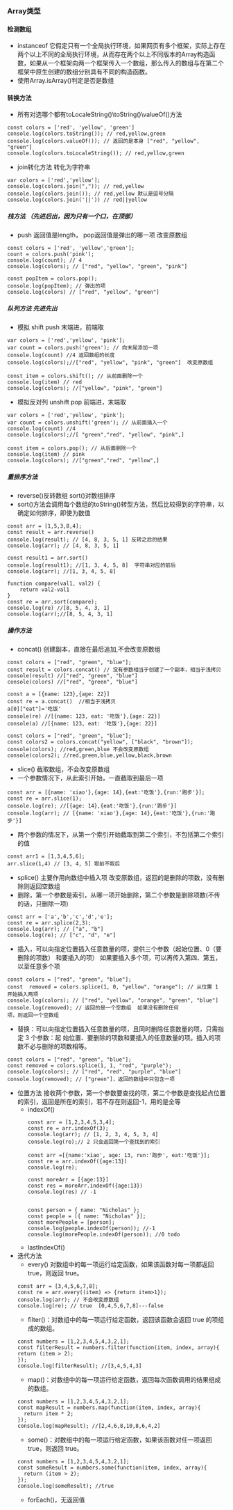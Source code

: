 ### Array类型
#### 检测数组
- instanceof 它假定只有一个全局执行环境，如果网页有多个框架，实际上存在两个以上不同的全局执行环境，从而存在两个以上不同版本的Array构造函数，如果从一个框架向两一个框架传入一个数组，那么传入的数组与在第二个框架中原生创建的数组分别具有不同的构造函数。
- 使用Array.isArray()判定是否是数组
#### 转换方法
- 所有对选哪个都有toLocaleString()\toString()\valueOf()方法
```
const colors = ['red', 'yellow', 'green']
console.log(colors.toString()); // red,yellow,green
console.log(colors.valueOf()); // 返回的是本身 ["red", "yellow", "green"]
console.log(colors.toLocaleString()); // red,yellow,green
```
- join转化方法 转化为字符串
```
var colors = ['red','yellow'];
console.log(colors.join(",")); // red,yellow
console.log(colors.join()); // red,yellow 默认是逗号分隔
console.log(colors.join('||')) // red||yellow
```
##### 栈方法 （先进后出，因为只有一个口，在顶部）
- push 返回值是length， pop返回值是弹出的哪一项 改变原数组
```
const colors = ['red', 'yellow','green'];
count = colors.push('pink');
console.log(count); // 4
console.log(colors); // ["red", "yellow", "green", "pink"]

const popItem = colors.pop(); 
console.log(popItem); // 弹出的项
console.log(colors) // ["red", "yellow", "green"]
```
##### 队列方法 先进先出
- 模拟    shift push   末端进，前端取
```
var colors = ['red','yellow', 'pink'];
var count = colors.push('green'); // 向末尾添加一项
console.log(count) //4 返回数组的长度
console.log(colors);//["red", "yellow", "pink", "green"]  改变原数组

const item = colors.shift(); // 从前面删除一个
console.log(item) // red
console.log(colors); //["yellow", "pink", "green"]
```
- 模拟反对列  unshift pop 前端进，末端取
```
var colors = ['red','yellow', 'pink'];
var count = colors.unshift('green'); // 从前面插入一个
console.log(count) //4
console.log(colors);//[ "green","red", "yellow", "pink",]

const item = colors.pop(); // 从后面删除一个
console.log(item) // pink
console.log(colors); //["green","red", "yellow",]
```
##### 重排序方法
- reverse()反转数组  sort()对数组排序
- sort()方法会调用每个数组的toString()转型方法，然后比较得到的字符串，以确定如何排序，即使为数值
```
const arr = [1,5,3,8,4];
const result = arr.reverse()
console.log(result); // [4, 8, 3, 5, 1] 反转之后的结果
console.log(arr); // [4, 8, 3, 5, 1]

const result1 = arr.sort()
console.log(result1); //[1, 3, 4, 5, 8]  字符串对应的前后
console.log(arr); //[1, 3, 4, 5, 8]

function compare(val1, val2) {
    return val2-val1
}
const re = arr.sort(compare);
console.log(re) //[8, 5, 4, 3, 1]
console.log(arr);//[8, 5, 4, 3, 1]
```
##### 操作方法
- concat() 创建副本，直接在最后追加,不会改变原数组
```
const colors = ["red", "green", "blue"]; 
const result = colors.concat() // 没有参数相当于创建了一个副本，相当于浅拷贝
console(result) //["red", "green", "blue"]
console(colors) //["red", "green", "blue"]

const a = [{name: 123},{age: 22}] 
const re = a.concat()  //相当于浅拷贝
a[0]["eat"]='吃饭'
console(re) //[{name: 123, eat: '吃饭'},{age: 22}]
console(a) //[{name: 123, eat: '吃饭'},{age: 22}]

const colors = ["red", "green", "blue"]; 
const colors2 = colors.concat("yellow", ["black", "brown"]); 
console(colors); //red,green,blue 不会改变原数组
console(colors2); //red,green,blue,yellow,black,brown
```
- slice() 截取数组，不会改变原数组
 - 一个参数情况下，从此索引开始，一直截取到最后一项
 ```
 const arr = [{name: 'xiao'},{age: 14},{eat:'吃饭'},{run:'跑步'}];
 const re = arr.slice(1);
 console.log(re); //[{age: 14},{eat:'吃饭'},{run:'跑步'}]
 console.log(arr); // [{name: 'xiao'},{age: 14},{eat:'吃饭'},{run:'跑步'}]

 ```
 - 两个参数的情况下，从第一个索引开始截取到第二个索引，不包括第二个索引的值
 ```
 const arr1 = [1,3,4,5,6];
 arr.slice(1,4) // [3, 4, 5] 取前不取后
 ```
 - splice() 主要作用向数组中插入项 改变原数组，返回的是删除的项数，没有删除则返回空数组
  - 删除，第一个参数是索引，从哪一项开始删除，第二个参数是删除项数(不传的话，只删除一项)
  ```
  const arr = ['a','b','c','d','e'];
  const re = arr.splice(2,3);
  console.log(arr); // ["a", "b"]
  console.log(re); // ["c", "d", "e"]
  ```
  - 插入，可以向指定位置插入任意数量的项，提供三个参数（起始位置、0（要删除的项数）
和要插入的项） 如果要插入多个项，可以再传入第四、第五，以至任意多个项
```
const colors = ["red", "green", "blue"];
const  removed = colors.splice(1, 0, "yellow", "orange"); // 从位置 1 开始插入两项
console.log(colors); // ["red", "yellow", "orange", "green", "blue"]
console.log(removed); // 返回的是一个空数组  如果没有删除任何
项，则返回一个空数组
```
 - 替换：可以向指定位置插入任意数量的项，且同时删除任意数量的项，只需指定 3 个参数：起
始位置、要删除的项数和要插入的任意数量的项。插入的项数不必与删除的项数相等。
```
const colors = ["red", "green", "blue"];
const removed = colors.splice(1, 1, "red", "purple");
console.log(colors); // ["red", "red", "purple", "blue"]
console.log(removed); // ["green"]，返回的数组中只包含一项
```
- 位置方法 接收两个参数，第一个参数要查找的项，第二个参数是查找起点位置的索引，返回是所在的索引，若不存在则返回-1，用的是全等
  - indexOf()  
    ```
    const arr = [1,2,3,4,5,3,4];
    const re = arr.indexOf(3);
    console.log(arr); // [1, 2, 3, 4, 5, 3, 4]
    console.log(re);// 2 只会返回第一个查找到的索引

    const arr =[{name:'xiao', age: 13, run:'跑步', eat:'吃饭'}];
    const re = arr.indexOf({age:13})
    console.log(re);

    const moreArr = [{age:13}]
    const res = moreArr.indexOf({age:13})
    console.log(res) // -1


    const person = { name: "Nicholas" }; 
    const people = [{ name: "Nicholas" }]; 
    const morePeople = [person]; 
    console.log(people.indexOf(person)); //-1
    console.log(morePeople.indexOf(person)); //0 todo
    ```
  - lastIndexOf()
- 迭代方法
  - every() 对数组中的每一项运行给定函数，如果该函数对每一项都返回 true，则返回 true。
  ```
  const arr = [3,4,5,6,7,8]; 
  const re = arr.every((item) => {return item>1});
  console.log(arr); // 不会改变原数组
  console.log(re); // true  [0,4,5,6,7,8]---false
  ```
  - filter()：对数组中的每一项运行给定函数，返回该函数会返回 true 的项组成的数组。
  ```
  const numbers = [1,2,3,4,5,4,3,2,1]; 
  const filterResult = numbers.filter(function(item, index, array){ 
  return (item > 2); 
  }); 
  console.log(filterResult); //[3,4,5,4,3]
  ```
  - map()：对数组中的每一项运行给定函数，返回每次函数调用的结果组成的数组。
  ```
  const numbers = [1,2,3,4,5,4,3,2,1]; 
  const mapResult = numbers.map(function(item, index, array){ 
    return item * 2; 
  }); 
  console.log(mapResult); //[2,4,6,8,10,8,6,4,2]
  ```
  - some()：对数组中的每一项运行给定函数，如果该函数对任一项返回 true，则返回 true。
  ```
  const numbers = [1,2,3,4,5,4,3,2,1];
  const someResult = numbers.some(function(item, index, array){ 
    return (item > 2); 
  }); 
  console.log(someResult); //true
  ```
  - forEach()，无返回值
  
